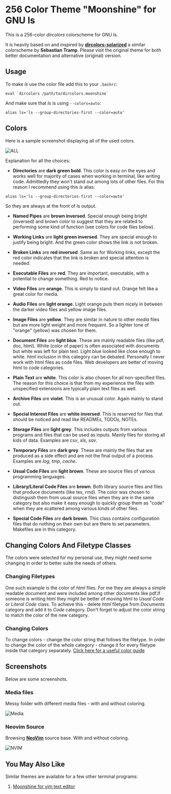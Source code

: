 # 256 Color Theme "Moonshine" for GNU ls #

This is a 256-color *dircolors* colorscheme for GNU ls.

It is heavily based on and inspired by
**[dircolors-solarized](https://github.com/seebi/dircolors-solarized)**
a similar colorscheme by **Sebastian Tramp**. Please visit the original theme
for both better documentation and alternative (original) version.

## Usage ##

To make *ls* use the color file add this to your `.bashrc`:

    eval `dircolors /path/to/dircolors.moonshine`

And make sure that *ls* is using `--colors=auto`:

`alias ls='ls --group-directories-first --color=auto'`

## Colors ##

Here is a sample screenshot displaying all of the used colors.

![ALL](https://i.imgur.com/BgOIH8z.png)

Explanation for all the choices:

* **Directories** are **dark green bold**. This color is easy on the eyes and
works well for majority of cases when working in terminal, like writing code.
Admittedly they won't stand out among lots of other files. For this reason
I recommend using this *ls* alias:

`alias ls='ls --group-directories-first --color=auto'`

So they are always at the front of ls output.

* **Named Pipes** are **brown inversed**. Special enough being bright (inversed)
and brown color to suggest that they are related to performing some kind of
function (see colors for code files below).

* **Working Links** are **light green inversed**. They are special enough to
justify being bright. And the green color shows the link is not broken.

* **Broken Links** are **red inversed**. Same as for Working links, except the
red color indicates that the link is broken and special attention is needed.

* **Executable Files** are **red**. They are important, executable, with a
potential to change something. Red to notice.

* **Video Files** are **orange**. This is simply to stand out. Orange felt like
a great color for media.

* **Audio Files** are **light orange**. Light orange puts them nicely in between
the darker video files and yellow image files.

* **Image Files** are **yellow**. They are similar in nature to other *media*
files but are more light weight and more frequent. So a lighter tone of
"orange" (yellow) was chosen for them.

* **Document Files** are **light blue**. These are mainly readable files
(like pdf, doc, html). White (color of paper) is often associated with documents
but white was left for plain text. Light blue looked like close enough to white.
*html* inclusion in this category can be debated. Personally I never work with
html files as code files. Web developers are better of moving html to code
categories.

* **Plain Text** are **white**. This color is also chosen for all non-specified
files. The reason for this choice is that from my experience the files with
unspecified extensions are typically plain text files as well.

* **Archive Files** are **violet**. This is an unusual color. Again mainly to
stand out.

* **Special Interest Files** are **white inversed**. This is reserved for files
that should be noticed and read like READMEs, TODOs, NOTEs.

* **Storage Files** are **light grey**. This includes outputs from various
programs and files that can be used as inputs. Mainly files for storing all
kids of data. Examples are *csv*, *xls*, *sav*.

* **Temporary Files** are **dark grey**. These are mainly the files that are
produced as a side effect and are not the final output of a process. Examples
are *log*, *tmp*, *cache*.

* **Usual Code Files** are **light brown**. These are source files of various
programming languages.

* **Library/Literal Code Files** are **brown**. Both library source files
and files that produce documents (like tex, rmd). The color was chosen to
distinguish them from usual source files when they are in the same category but
also make it easy enough to quickly group them as "code" when they are scattered
among various kinds of other files.

* **Special Code Files** are **dark brown**. This class contains configuration
files that do nothing on their own but are there to set parameters. Makefiles
are in this category.


## Changing Colors And Filetype Classes ##

The colors were selected for my personal use, they might need some changing in
order to better suite the needs of others.

### Changing Filetypes ###

One such example is the color of *html* files. For me they are always a simple
readable document and were included among other documents like pdf.If someone
is writing html they might be better of moving html to *Usual Code* or
*Literal Code* class. To achieve this - delete *html* filetype from *Documents*
category and add it to *Code* category. Don't forget to adjust the color string
to match the color of the new category.

### Changing Colors ###

To change colors - change the color string that follows the filetype. In order
to change the color of the whole category - change it for every filetype inside
that category separately.
[Click here for a useful color guide](http://misc.flogisoft.com/bash/tip_colors_and_formatting)

## Screenshots ##

Below are some screenshots.

### Media files ###

Messy folder with different media files - with and without coloring.

![Media](https://i.imgur.com/qlQB4PG.png)

### Neovim Source ###

Browsing **[NeoVim](https://github.com/neovim/neovim)** source base. With and
without coloring.

![NVIM](https://i.imgur.com/fT6RRhu.png)

## You May Also Like ##

Similar themes are available for a few other terminal programs:

1. [Moonshine for vim text editor](https://github.com/karoliskoncevicius/moonshine-vim)

